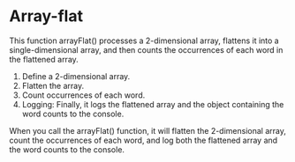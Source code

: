 # Array-flat
This function arrayFlat() processes a 2-dimensional array, flattens it into a single-dimensional array, and then counts the occurrences of each word in the flattened array.

1. Define a 2-dimensional array.
2. Flatten the array.
3. Count occurrences of each word.
4. Logging:
Finally, it logs the flattened array and the object containing the word counts to the console.

When you call the arrayFlat() function, it will flatten the 2-dimensional array, count the occurrences of each word, and log both the flattened array and the word counts to the console.
